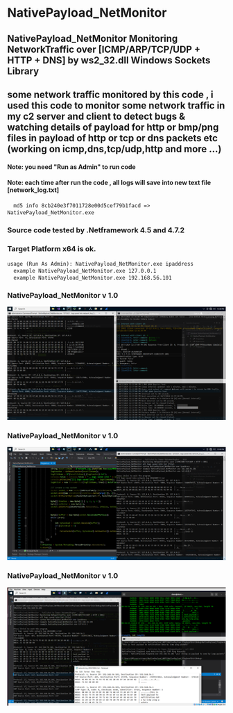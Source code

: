 # NativePayload_NetMonitor
## NativePayload_NetMonitor Monitoring NetworkTraffic over [ICMP/ARP/TCP/UDP + HTTP + DNS] by ws2_32.dll Windows Sockets Library 

## some network traffic monitored by this code , i used this code to monitor some network traffic in my c2 server and client to detect bugs & watching details of payload for http or bmp/png files in payload of http or tcp or dns packets etc (working on icmp,dns,tcp/udp,http and more ...)

#### Note: you need "Run as Admin" to run code
#### Note: each time after run the code , all logs will save into new text file [network_log.txt]


      md5 info 8cb240e3f7011728e00d5cef79b1facd => NativePayload_NetMonitor.exe

### Source code tested by .Netframework 4.5 and 4.7.2 

### Target Platform x64 is ok.

    usage (Run As Admin): NativePayload_NetMonitor.exe ipaddress
      example NativePayload_NetMonitor.exe 127.0.0.1
      example NativePayload_NetMonitor.exe 192.168.56.101


###  NativePayload_NetMonitor v 1.0
   ![](https://github.com/DamonMohammadbagher/NativePayload_NetMonitor/blob/main/netmon1.png)

###  NativePayload_NetMonitor v 1.0
   ![](https://github.com/DamonMohammadbagher/NativePayload_NetMonitor/blob/main/netmon2.png)

###  NativePayload_NetMonitor v 1.0
   ![](https://github.com/DamonMohammadbagher/NativePayload_NetMonitor/blob/main/netmon3.png)   
